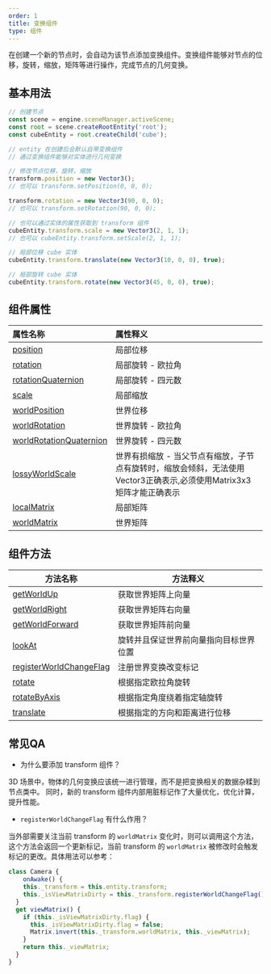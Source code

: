 ```yaml
---
order: 1
title: 变换组件
type: 组件
---
```


在创建一个新的节点时，会自动为该节点添加变换组件。变换组件能够对节点的位移，旋转，缩放，矩阵等进行操作，完成节点的几何变换。

<playground src="transform.ts"></playground>

<playground src="spotlight.ts"></playground>

## 基本用法
```typescript
// 创建节点
const scene = engine.sceneManager.activeScene;
const root = scene.createRootEntity('root');
const cubeEntity = root.createChild('cube');

// entity 在创建后会默认自带变换组件
// 通过变换组件能够对实体进行几何变换

// 修改节点位移，旋转，缩放
transform.position = new Vector3();
// 也可以 transform.setPosition(0, 0, 0);

transform.rotation = new Vector3(90, 0, 0);
// 也可以 transform.setRotation(90, 0, 0);

// 也可以通过实体的属性获取到 transform 组件
cubeEntity.transform.scale = new Vector3(2, 1, 1);
// 也可以 cubeEntity.transform.setScale(2, 1, 1);

// 局部位移 cube 实体
cubeEntity.transform.translate(new Vector3(10, 0, 0), true);

// 局部旋转 cube 实体
cubeEntity.transform.rotate(new Vector3(45, 0, 0), true);

```


## 组件属性
| 属性名称 | 属性释义 |
| :--- | :--- |
| [position](${book.api}classes/core.transform.html#position) | 局部位移 |
| [rotation](${book.api}classes/core.transform.html#rotation) | 局部旋转 - 欧拉角 |
| [rotationQuaternion](${book.api}classes/core.transform.html#rotationquaternion) | 局部旋转 - 四元数 |
| [scale](${book.api}classes/core.transform.html#scale) | 局部缩放 |
| [worldPosition](${book.api}classes/core.transform.html#worldposition) | 世界位移 |
| [worldRotation](${book.api}classes/core.transform.html#worldrotation) | 世界旋转 - 欧拉角 |
| [worldRotationQuaternion](${book.api}classes/core.transform.html#worldrotationquaternion) | 世界旋转 - 四元数 |
| [lossyWorldScale](${book.api}classes/core.transform.html#lossyworldscale) | 世界有损缩放 - 当父节点有缩放，子节点有旋转时，缩放会倾斜，无法使用Vector3正确表示,必须使用Matrix3x3矩阵才能正确表示 |
| [localMatrix](${book.api}classes/core.transform.html#localmatrix) | 局部矩阵 |
| [worldMatrix](${book.api}classes/core.transform.html#worldmatrix) | 世界矩阵 |



## 组件方法
| 方法名称 | 方法释义 |
| --- | --- |
| [getWorldUp](${book.api}classes/core.transform.html#getworldup) | 获取世界矩阵上向量 |
| [getWorldRight](${book.api}classes/core.transform.html#getworldright) | 获取世界矩阵右向量 |
| [getWorldForward](${book.api}classes/core.transform.html#getworldforward) | 获取世界矩阵前向量 |
| [lookAt](${book.api}classes/core.transform.html#lookat) | 旋转并且保证世界前向量指向目标世界位置 |
| [registerWorldChangeFlag](${book.api}classes/core.transform.html#registerworldchangeflag) | 注册世界变换改变标记 |
| [rotate](${book.api}classes/core.transform.html#rotate) | 根据指定欧拉角旋转 |
| [rotateByAxis](${book.api}classes/core.transform.html#rotatebyaxis) | 根据指定角度绕着指定轴旋转 |
| [translate](${book.api}classes/core.transform.html#translate) | 根据指定的方向和距离进行位移 |



## 常见QA

- 为什么要添加 transform 组件？

3D 场景中，物体的几何变换应该统一进行管理，而不是把变换相关的数据杂糅到节点类中。
同时，新的 transform 组件内部用脏标记作了大量优化，优化计算，提升性能。


- `registerWorldChangeFlag` 有什么作用？

当外部需要关注当前 transform 的 `worldMatrix` 变化时，则可以调用这个方法，这个方法会返回一个更新标记，当前 transform 的 `worldMatrix` 被修改时会触发标记的更改。具体用法可以参考：
```typescript
class Camera {
	onAwake() {
  	this._transform = this.entity.transform;
    this._isViewMatrixDirty = this._transform.registerWorldChangeFlag();
  }
  get viewMatrix() {
  	if (this._isViewMatrixDirty.flag) {
      this._isViewMatrixDirty.flag = false;
      Matrix.invert(this._transform.worldMatrix, this._viewMatrix);
    }
    return this._viewMatrix;
  }
}
```
